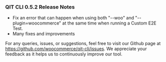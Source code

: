### QIT CLI 0.5.2 Release Notes

- Fix an error that can happen when using both "--woo" and "--plugin=woocommerce" at the same time when running a Custom E2E Test.
- Many fixes and improvements

For any queries, issues, or suggestions, feel free to visit our Github page at https://github.com/woocommerce/qit-cli/issues. We appreciate your feedback as it helps us to continuously improve our tool.
